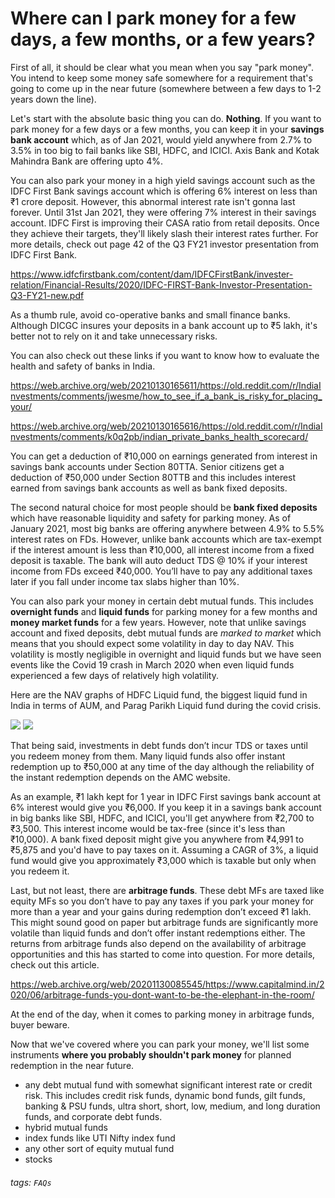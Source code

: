 # Where can I park money for a few days, a few months, or a few years?

First of all, it should be clear what you mean when you say "park money". You intend to keep some money safe somewhere for a requirement that's going to come up in the near future (somewhere between a few days to 1-2 years down the line).

Let's start with the absolute basic thing you can do. **Nothing**. If you want to park money for a few days or a few months, you can keep it in your **savings bank account** which, as of Jan 2021, would yield anywhere from 2.7% to 3.5% in too big to fail banks like SBI, HDFC, and ICICI. Axis Bank and Kotak Mahindra Bank are offering upto 4%.

You can also park your money in a high yield savings account such as the IDFC First Bank savings account which is offering 6% interest on less than ₹1 crore deposit. However, this abnormal interest rate isn't gonna last forever. Until 31st Jan 2021, they were offering 7% interest in their savings account. IDFC First is improving their CASA ratio from retail deposits. Once they achieve their targets, they'll likely slash their interest rates further. For more details, check out page 42 of the Q3 FY21 investor presentation from IDFC First Bank.

https://www.idfcfirstbank.com/content/dam/IDFCFirstBank/invester-relation/Financial-Results/2020/IDFC-FIRST-Bank-Investor-Presentation-Q3-FY21-new.pdf

As a thumb rule, avoid co-operative banks and small finance banks. Although DICGC insures your deposits in a bank account up to ₹5 lakh, it's better not to rely on it and take unnecessary risks.

You can also check out these links if you want to know how to evaluate the health and safety of banks in India.

https://web.archive.org/web/20210130165611/https://old.reddit.com/r/IndiaInvestments/comments/jwesme/how_to_see_if_a_bank_is_risky_for_placing_your/

https://web.archive.org/web/20210130165616/https://old.reddit.com/r/IndiaInvestments/comments/k0q2pb/indian_private_banks_health_scorecard/

You can get a deduction of ₹10,000 on earnings generated from interest in savings bank accounts under Section 80TTA. Senior citizens get a deduction of ₹50,000 under Section 80TTB and this includes interest earned from savings bank accounts as well as bank fixed deposits. 

The second natural choice for most people should be **bank fixed deposits** which have reasonable liquidity and safety for parking money. As of January 2021, most big banks are offering anywhere between 4.9% to 5.5% interest rates on FDs. However, unlike bank accounts which are tax-exempt if the interest amount is less than ₹10,000, all interest income from a fixed deposit is taxable. The bank will auto deduct TDS @ 10% if your interest income from FDs exceed ₹40,000. You’ll have to pay any additional taxes later if you fall under income tax slabs higher than 10%.

You can also park your money in certain debt mutual funds. This includes **overnight funds** and **liquid funds** for parking money for a few months and **money market funds** for a few years. However, note that unlike savings account and fixed deposits, debt mutual funds are *marked to market* which means that you should expect some volatility in day to day NAV. This volatility is mostly negligible in overnight and liquid funds but we have seen events like the Covid 19 crash in March 2020 when even liquid funds experienced a few days of relatively high volatility.

Here are the NAV graphs of HDFC Liquid fund, the biggest liquid fund in India in terms of AUM, and Parag Parikh Liquid fund during the covid crisis.

![](https://i.imgur.com/T9OktS0.png)
![](https://i.imgur.com/G6ey8hB.png)

That being said, investments in debt funds don’t incur TDS or taxes until you redeem money from them. Many liquid funds also offer instant redemption up to ₹50,000 at any time of the day although the reliability of the instant redemption depends on the AMC website.

As an example, ₹1 lakh kept for 1 year in IDFC First savings bank account at 6% interest would give you ₹6,000. If you keep it in a savings bank account in big banks like SBI, HDFC, and ICICI, you'll get anywhere from ₹2,700 to ₹3,500. This interest income would be tax-free (since it's less than ₹10,000). A bank fixed deposit might give you anywhere from ₹4,991 to ₹5,875 and you'd have to pay taxes on it. Assuming a CAGR of 3%, a liquid fund would give you approximately ₹3,000 which is taxable but only when you redeem it.

Last, but not least, there are **arbitrage funds**. These debt MFs are taxed like equity MFs so you don’t have to pay any taxes if you park your money for more than a year and your gains during redemption don’t exceed ₹1 lakh. This might sound good on paper but arbitrage funds are significantly more volatile than liquid funds and don’t offer instant redemptions either. The returns from arbitrage funds also depend on the availability of arbitrage opportunities and this has started to come into question. For more details, check out this article.

https://web.archive.org/web/20201130085545/https://www.capitalmind.in/2020/06/arbitrage-funds-you-dont-want-to-be-the-elephant-in-the-room/

At the end of the day, when it comes to parking money in arbitrage funds, buyer beware.

Now that we've covered where you can park your money, we'll list some instruments **where you probably shouldn't park money** for planned redemption in the near future.

- any debt mutual fund with somewhat significant interest rate or credit risk. This includes credit risk funds, dynamic bond funds, gilt funds, banking & PSU funds, ultra short, short, low, medium, and long duration funds, and corporate debt funds.
- hybrid mutual funds
- index funds like UTI Nifty index fund
- any other sort of equity mutual fund
- stocks

###### tags: `FAQs`